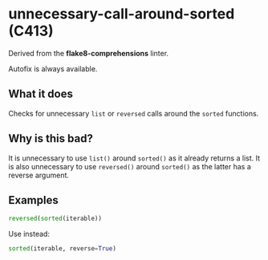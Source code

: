 # unnecessary-call-around-sorted (C413)

Derived from the **flake8-comprehensions** linter.

Autofix is always available.

## What it does
Checks for unnecessary `list` or `reversed` calls around the `sorted` functions.

## Why is this bad?
It is unnecessary to use `list()` around `sorted()` as it already returns a list.
It is also unnecessary to use `reversed()` around `sorted()` as the latter has a reverse argument.

## Examples
```python
reversed(sorted(iterable))
```

Use instead:
```python
sorted(iterable, reverse=True)
```